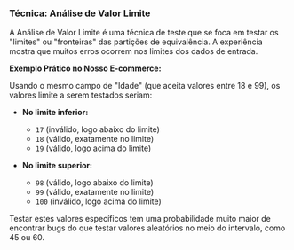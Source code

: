 ### Técnica: Análise de Valor Limite

A Análise de Valor Limite é uma técnica de teste que se foca em testar os "limites" ou "fronteiras" das partições de equivalência. A experiência mostra que muitos erros ocorrem nos limites dos dados de entrada.

**Exemplo Prático no Nosso E-commerce:**

Usando o mesmo campo de "Idade" (que aceita valores entre 18 e 99), os valores limite a serem testados seriam:

- **No limite inferior:**

  - `17` (inválido, logo abaixo do limite)
  - `18` (válido, exatamente no limite)
  - `19` (válido, logo acima do limite)

- **No limite superior:**
  - `98` (válido, logo abaixo do limite)
  - `99` (válido, exatamente no limite)
  - `100` (inválido, logo acima do limite)

Testar estes valores específicos tem uma probabilidade muito maior de encontrar bugs do que testar valores aleatórios no meio do intervalo, como 45 ou 60.
